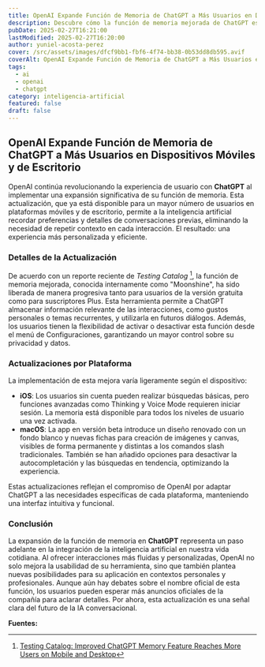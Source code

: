 ```yaml
---
title: OpenAI Expande Función de Memoria de ChatGPT a Más Usuarios en Dispositivos Móviles y de Escritorio
description: Descubre cómo la función de memoria mejorada de ChatGPT está alcanzando a más usuarios, mejorando la personalización y la eficiencia en las interacciones con la IA.
pubDate: 2025-02-27T16:21:00
lastModified: 2025-02-27T16:20:00
author: yuniel-acosta-perez
cover: /src/assets/images/dfcf9bb1-fbf6-4f74-bb38-0b53dd8db595.avif
coverAlt: OpenAI Expande Función de Memoria de ChatGPT a Más Usuarios en Dispositivos Móviles y de Escritorio
tags:
  - ai
  - openai
  - chatgpt
category: inteligencia-artificial
featured: false
draft: false
---
```

## OpenAI Expande Función de Memoria de ChatGPT a Más Usuarios en Dispositivos Móviles y de Escritorio

OpenAI continúa revolucionando la experiencia de usuario con **ChatGPT** al implementar una expansión significativa de su función de memoria. Esta actualización, que ya está disponible para un mayor número de usuarios en plataformas móviles y de escritorio, permite a la inteligencia artificial recordar preferencias y detalles de conversaciones previas, eliminando la necesidad de repetir contexto en cada interacción. El resultado: una experiencia más personalizada y eficiente.

### Detalles de la Actualización

De acuerdo con un reporte reciente de _Testing Catalog_ [^1], la función de memoria mejorada, conocida internamente como "Moonshine", ha sido liberada de manera progresiva tanto para usuarios de la versión gratuita como para suscriptores Plus. Esta herramienta permite a ChatGPT almacenar información relevante de las interacciones, como gustos personales o temas recurrentes, y utilizarla en futuros diálogos. Además, los usuarios tienen la flexibilidad de activar o desactivar esta función desde el menú de Configuraciones, garantizando un mayor control sobre su privacidad y datos.

### Actualizaciones por Plataforma

La implementación de esta mejora varía ligeramente según el dispositivo:

- **iOS**: Los usuarios sin cuenta pueden realizar búsquedas básicas, pero funciones avanzadas como Thinking y Voice Mode requieren iniciar sesión. La memoria está disponible para todos los niveles de usuario una vez activada.
- **macOS**: La app en versión beta introduce un diseño renovado con un fondo blanco y nuevas fichas para creación de imágenes y canvas, visibles de forma permanente y distintas a los comandos slash tradicionales. También se han añadido opciones para desactivar la autocompletación y las búsquedas en tendencia, optimizando la experiencia.

Estas actualizaciones reflejan el compromiso de OpenAI por adaptar ChatGPT a las necesidades específicas de cada plataforma, manteniendo una interfaz intuitiva y funcional.

### Conclusión

La expansión de la función de memoria en **ChatGPT** representa un paso adelante en la integración de la inteligencia artificial en nuestra vida cotidiana. Al ofrecer interacciones más fluidas y personalizadas, OpenAI no solo mejora la usabilidad de su herramienta, sino que también plantea nuevas posibilidades para su aplicación en contextos personales y profesionales. Aunque aún hay debates sobre el nombre oficial de esta función, los usuarios pueden esperar más anuncios oficiales de la compañía para aclarar detalles. Por ahora, esta actualización es una señal clara del futuro de la IA conversacional.

**Fuentes:**  
[^1]: [Testing Catalog: Improved ChatGPT Memory Feature Reaches More Users on Mobile and Desktop](https://www.testingcatalog.com/improved-chatgpt-memory-feature-reaches-more-users-on-mobile-and-desktop/)
